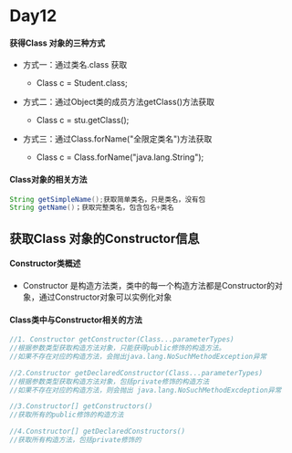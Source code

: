 #   Day12

#### 获得Class 对象的三种方式

* 方式一：通过类名.class 获取
  * Class c = Student.class;



* 方式二：通过Object类的成员方法getClass()方法获取
  * Class c = stu.getClass();



* 方式三：通过Class.forName("全限定类名")方法获取
  * Class c = Class.forName("java.lang.String");





#### Class对象的相关方法

```java
String getSimpleName();获取简单类名，只是类名，没有包
String getName()；获取完整类名，包含包名+类名
```



## 获取Class 对象的Constructor信息

#### Constructor类概述

* Constructor 是构造方法类，类中的每一个构造方法都是Constructor的对象，通过Constructor对象可以实例化对象

#### Class类中与Constructor相关的方法

```java
//1. Constructor getConstructor(Class...parameterTypes)
//根据参数类型获取构造方法对象，只能获得public修饰的构造方法。
//如果不存在对应的构造方法，会抛出java.lang.NoSuchMethodException异常

//2.Constructor getDeclaredConstructor(Class...parameterTypes)
//根据参数类型获取构造方法对象，包括private修饰的构造方法
//如果不存在对应的构造方法，则会抛出 java.lang.NoSuchMethodExcdeption异常

//3.Constructor[] getConstructors()
//获取所有的public修饰的构造方法

//4.Constructor[] getDeclaredConstructors()
//获取所有构造方法，包括private修饰的
```




